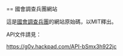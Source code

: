 == 國會調查兵團網站

這是[國會調查兵團](https://cic.tw)的網站原始碼，以MIT釋出。

API文件請見：

https://g0v.hackpad.com/API-bSmx3h922jc
